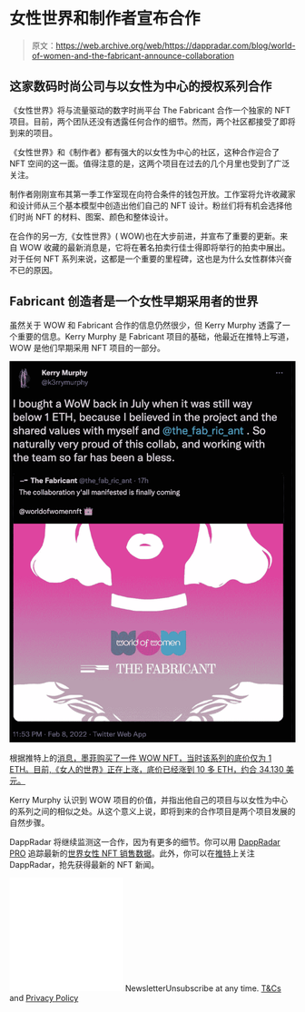 # 女性世界和制作者宣布合作

> 原文：<https://web.archive.org/web/https://dappradar.com/blog/world-of-women-and-the-fabricant-announce-collaboration>

## 这家数码时尚公司与以女性为中心的授权系列合作

《女性世界》将与流量驱动的数字时尚平台 The Fabricant 合作一个独家的 NFT 项目。目前，两个团队还没有透露任何合作的细节。然而，两个社区都接受了即将到来的项目。

《女性世界》和《制作者》都有强大的以女性为中心的社区，这种合作迎合了 NFT 空间的这一面。值得注意的是，这两个项目在过去的几个月里也受到了广泛关注。

制作者刚刚宣布其第一季工作室现在向符合条件的钱包开放。工作室将允许收藏家和设计师从三个基本模型中创造出他们自己的 NFT 设计。粉丝们将有机会选择他们时尚 NFT 的材料、图案、颜色和整体设计。

在合作的另一方,《女性世界》( WOW)也在大步前进，并宣布了重要的更新。来自 WOW 收藏的最新消息是，它将在著名拍卖行佳士得即将举行的拍卖中展出。对于任何 NFT 系列来说，这都是一个重要的里程碑，这也是为什么女性群体兴奋不已的原因。

## Fabricant 创造者是一个女性早期采用者的世界

虽然关于 WOW 和 Fabricant 合作的信息仍然很少，但 Kerry Murphy 透露了一个重要的信息。Kerry Murphy 是 Fabricant 项目的基础，他最近在推特上写道，WOW 是他们早期采用 NFT 项目的一部分。

![](img/496befd6911cf262a08c721cf578a886.png)

根据推特上的[消息，墨菲购买了一件 WOW NFT，当时该系列的底价仅为 1 ETH。目前,《女人的世界》正在上涨，底价已经涨到 10 多 ETH，约合 34.130 美元。](https://web.archive.org/web/20221127152438/https://twitter.com/k3rrymurphy/status/1491168349086044161)

Kerry Murphy 认识到 WOW 项目的价值，并指出他自己的项目与以女性为中心的系列之间的相似之处。从这个意义上说，即将到来的合作项目是两个项目发展的自然步骤。

DappRadar 将继续监测这一合作，因为有更多的细节。你可以用 [DappRadar PRO](https://web.archive.org/web/20221127152438/https://dappradar.com/token/pro) 追踪最新的[世界女性 NFT 销售数据](https://web.archive.org/web/20221127152438/https://dappradar.com/ethereum/collectibles/world-of-women)。此外，你可以在[推特](https://web.archive.org/web/20221127152438/https://twitter.com/dappradar)上关注 DappRadar，抢先获得最新的 NFT 新闻。

![](img/6d5a4a2d609c56e1a5771717e54ba759.png) NewsletterUnsubscribe at any time. [T&Cs](https://web.archive.org/web/20221127152438/https://dappradar.com/terms) and [Privacy Policy](https://web.archive.org/web/20221127152438/https://dappradar.com/privacy-policy)